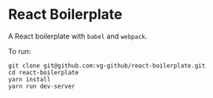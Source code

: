 # React Boilerplate 

A React boilerplate with `babel` and `webpack`.

To run: 

```
git clone git@github.com:vg-github/react-boilerplate.git
cd react-boilerplate
yarn install 
yarn run dev-server
```
